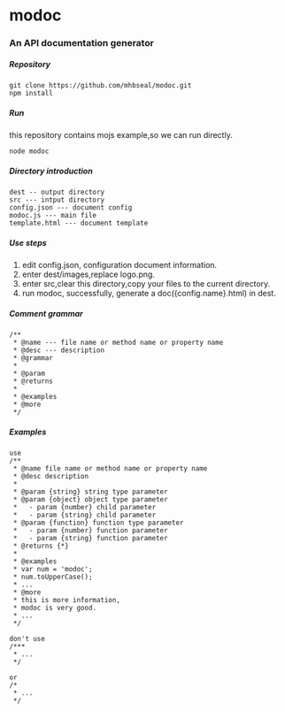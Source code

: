 # modoc
### An API documentation generator

##### Repository

    git clone https://github.com/mhbseal/modoc.git
    npm install

##### Run

this repository contains mojs example,so we can run directly.

    node modoc

##### Directory introduction

    dest -- output directory 
    src --- intput directory
    config.json --- document config
    modoc.js --- main file
    template.html --- document template

##### Use steps

1. edit config.json, configuration document information.
2. enter dest/images,replace logo.png.
3. enter src,clear this directory,copy your files to the current directory.
4. run modoc, successfully, generate a doc({config.name}.html) in dest.

##### Comment grammar

    /**
     * @name --- file name or method name or property name
     * @desc --- description
     * @grammar
     *
     * @param
     * @returns
     *
     * @examples
     * @more
     */
  
##### Examples
  
    use
    /**
     * @name file name or method name or property name
     * @desc description
     *
     * @param {string} string type parameter
     * @param {object} object type parameter
     *   - param {number} child parameter
     *   - param {string} child parameter
     * @param {function} function type parameter
     *   - param {number} function parameter
     *   - param {string} function parameter
     * @returns {*}
     * 
     * @examples
     * var num = 'modoc';
     * num.toUpperCase();
     * ...
     * @more
     * this is more information,
     * modoc is very good.
     * ...
     */
  
    don't use
    /***
     * ...
     */
  
    or
    /*
     * ...
     */
